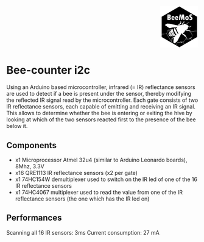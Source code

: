 <p align="right">
<a href="https://hackuarium.github.io/beemos/">
<img border="0" alt="beemos" src="https://github.com/Hackuarium/beemos/raw/master/common/images/logoBeeMoS.png" width="100">
</a>
</p>

# Bee-counter i2c
Using an Arduino based microcontroller, infrared (= IR) reflectance sensors are used to detect if a bee is present under the sensor, thereby modifying the reflected IR signal read by the microcontroller. Each gate consists of two IR reflectance sensors, each capable of emitting and receiving an IR signal. This allows to determine whether the bee is entering or exiting the hive by looking at which of the two sensors reacted first to the presence of the bee below it.

## Components
* x1 Microprocessor Atmel 32u4 (similar to Arduino Leonardo boards), 8Mhz, 3.3V
* x16 QRE1113 IR reflectance sensors (x2 per gate)
* x1 74HC154W demultiplexer used to switch on the IR led of one of the 16 IR reflectance sensors
* x1 74HC4067 multiplexer used to read the value from one of the IR reflectance sensors (the one which has the IR led on)

## Performances
Scanning all 16 IR sensors: 3ms
Current consumption: 27 mA
